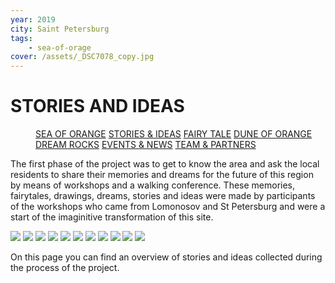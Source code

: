 ```yaml
---
year: 2019
city: Saint Petersburg
tags:
    - sea-of-orage
cover: /assets/_DSC7078_copy.jpg
---
```


# STORIES AND IDEAS

<Menu>
<a href="/sea-of-orange">SEA OF ORANGE</a>
<a href="/sea-of-orange/stories-and-ideas">STORIES & IDEAS</a>
<a href="/sea-of-orange/fairytale">FAIRY TALE</a>
<a href="/sea-of-orange/dune-of-orange">DUNE OF ORANGE</a>
<a href="/sea-of-orange/dreamrocks">DREAM ROCKS</a>
<a href="/sea-of-orange/events-and-news">EVENTS & NEWS</a>
<a href="/sea-of-orange/team-and-partners">TEAM & PARTNERS</a>
</Menu>

The first phase of the project was to get to know the area and ask the local residents to share their memories and dreams for the future of this region by means of workshops and a walking conference. These memories, fairytales, drawings, dreams, stories and ideas were made by participants of the workshops who came from Lomonosov and St Petersburg and were a start of the imaginitive transformation of this site.

<Carousel>
    <img src="/assets/sea-of-orange/sorange_2_1.jpg" />
    <img src="/assets/sea-of-orange/sorange_2_2.jpg" />
    <img src="/assets/sea-of-orange/sorange_2_3.jpg" />
    <img src="/assets/sea-of-orange/sorange_2_4.jpg" />
    <img src="/assets/sea-of-orange/sorange_2_5.jpg" />
    <img src="/assets/sea-of-orange/sorange_2_6.jpg" />
    <img src="/assets/sea-of-orange/sorange_2_7.jpg" />
    <img src="/assets/sea-of-orange/sorange_2_8.jpg" />
    <img src="/assets/sea-of-orange/sorange_2_9.jpg" />
    <img src="/assets/sea-of-orange/sorange_2_10.jpg" />
    <img src="/assets/sea-of-orange/sorange_2_11.jpg" />
</Carousel>

On this page you can find an overview of stories and ideas collected during the process of the project.

<Grid columns="3">
    <Card title="The Ancient Fish" href="/sea-of-orange/the-ancient-fish" src="/assets/sea-of-orange/sorange_si_1.jpg" ratio="4/3" />
    <Card title="Question #1" href="/sea-of-orange/question-1" src="/assets/sea-of-orange/questions_1.jpg" ratio="4/3" />
    <Card title="Observation #1" href="/sea-of-orange/observation-1" src="/assets/sea-of-orange/sorange_si_11.jpg" ratio="4/3" />
    <Card title="Question #2" href="/sea-of-orange/question-2" src="/assets/sea-of-orange/questions_3.jpg" ratio="4/3" />
    <Card title="Marine Animals" href="/sea-of-orange/marine-animals" src="/assets/sea-of-orange/sorange_si_2.jpg" ratio="4/3" />
    <Card title="Question #3" href="/sea-of-orange/question-3" src="/assets/sea-of-orange/questions_5.jpg" ratio="4/3" />
    <Card title="Lights and Light" href="/sea-of-orange/lights-and-light" src="/assets/sea-of-orange/sorange_si_3.jpg" ratio="4/3" />
    <Card title="Question #4" href="/sea-of-orange/question-4" src="/assets/sea-of-orange/questions_7.jpg" ratio="4/3" />
    <Card title="Two Angels" href="/sea-of-orange/two-angels" src="/assets/sea-of-orange/sorange_si_4.jpg" ratio="4/3" />
    <Card title="Question #5" href="/sea-of-orange/question-5" src="/assets/sea-of-orange/questions_9.jpg" ratio="4/3" />
    <Card title="Observation #2" href="/sea-of-orange/observation-2" src="/assets/sea-of-orange/sorange_si_12.jpg" ratio="4/3" />
    <Card title="Question #6" href="/sea-of-orange/question-6" src="/assets/sea-of-orange/questions_11.jpg" ratio="4/3" />
    <Card title="A Ship of Corals" href="/sea-of-orange/ship-of-corals" src="/assets/sea-of-orange/sorange_si_5.jpg" ratio="4/3" />
    <Card title="Question #7" href="/sea-of-orange/question-7" src="/assets/sea-of-orange/questions_13.jpg" ratio="4/3" />
    <Card title="Question #8" href="/sea-of-orange/question-8" src="/assets/sea-of-orange/questions_15.jpg" ratio="4/3" />
    <Card title="Storytelling" href="/sea-of-orange/storytelling" src="/assets/sea-of-orange/sorange_si_6.jpg" ratio="4/3" />
    <Card title="Question #9" href="/sea-of-orange/question-9" src="/assets/sea-of-orange/questions_17.jpg" ratio="4/3" />
    <Card title="The Fountain" href="/sea-of-orange/the-fountain" src="/assets/sea-of-orange/sorange_si_7.jpg" ratio="4/3" />
    <Card title="Question #10" href="/sea-of-orange/question-10" src="/assets/sea-of-orange/questions_19.jpg" ratio="4/3" />
    <Card title="Question #11" href="/sea-of-orange/question-11" src="/assets/sea-of-orange/questions_21.jpg" ratio="4/3" />
    <Card title="Park Objects" href="/sea-of-orange/park-objects" src="/assets/sea-of-orange/sorange_si_8.jpg" ratio="4/3" />
    <Card title="Amber" href="/sea-of-orange/amber" src="/assets/sea-of-orange/sorange_si_9.jpg" ratio="4/3" />
    <Card title="The Lighthouse" href="/sea-of-orange/the-lighthouse" src="/assets/sea-of-orange/sorange_si_10.jpg" ratio="4/3" />
</Grid>